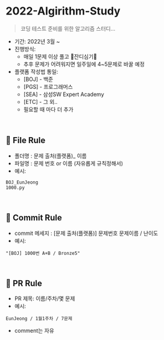 # 2022-Algirithm-Study
> 코딩 테스트 준비를 위한 알고리즘 스터디...
  + 기간: 2022년 3월 ~
  + 진행방식:
    + 매일 1문제 이상 풀고 🌱잔디심기🌱
    + 추후 문제가 어려워지면 일주일에 4~5문제로 바꿀 예정
  + 플랫폼 작성법 통일:
    + [BOJ] - 백준
    + [PGS] - 프로그래머스
    + [SEA] - 삼성SW Expert Academy
    + [ETC] - 그 외..
    + 필요할 때 마다 더 추가
<br>

## 📌 File Rule
+ 폴더명 : 문제 출처(플랫폼)_ 이름
+ 파일명 : 문제 번호 or 이름 (자유롭게 규칙정해서)
+ 예시:
```
BOJ_EunJeong
1000.py
```
<br>


## 📌 Commit Rule
+ commit 메세지 : [문제 출처(플랫폼)] 문제번호 문제이름 / 난이도
+ 예시:
```
"[BOJ] 1000번 A+B / Bronze5"
```
<br>


## 📌 PR Rule
+ PR 제목: 이름/주차/몇 문제
+ 예시:
```
EunJeong / 1월1주차 / 7문제
```
+ comment는 자유
